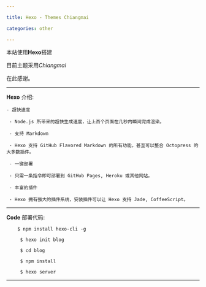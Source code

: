 ```yaml
---

title: Hexo - Themes Chiangmai

categories: other

---
```


本站使用**Hexo**搭建

目前主题采用*Chiangmai*

在此感谢。

---

**Hexo** 介绍:

    - 超快速度
    
     - Node.js 所带来的超快生成速度，让上百个页面在几秒内瞬间完成渲染。
     
     - 支持 Markdown
     
     - Hexo 支持 GitHub Flavored Markdown 的所有功能，甚至可以整合 Octopress 的大多数插件。
     
     - 一键部署
     
     - 只需一条指令即可部署到 GitHub Pages, Heroku 或其他网站。
     
     - 丰富的插件
     
     - Hexo 拥有强大的插件系统，安装插件可以让 Hexo 支持 Jade, CoffeeScript。

---

**Code** 部署代码:

        $ npm install hexo-cli -g
         
         $ hexo init blog
         
         $ cd blog
         
         $ npm install
         
         $ hexo server



---

